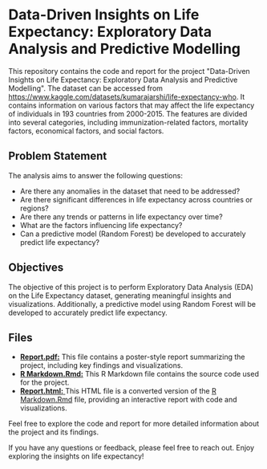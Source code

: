 # Data-Driven Insights on Life Expectancy: Exploratory Data Analysis and Predictive Modelling
This repository contains the code and report for the project "Data-Driven Insights on Life Expectancy: Exploratory Data Analysis and Predictive Modelling". 
The dataset can be accessed from https://www.kaggle.com/datasets/kumarajarshi/life-expectancy-who. It contains information on various factors that may affect the life expectancy of individuals in 193 countries from 2000-2015. The features are divided into several categories, including immunization-related factors, mortality factors, economical factors, and social factors.

## Problem Statement
The analysis aims to answer the following questions:
- Are there any anomalies in the dataset that need to be addressed?
- Are there significant differences in life expectancy across countries or regions?
- Are there any trends or patterns in life expectancy over time?
- What are the factors influencing life expectancy?
- Can a predictive model (Random Forest) be developed to accurately predict life expectancy?

## Objectives
The objective of this project is to perform Exploratory Data Analysis (EDA) on the Life Expectancy dataset, generating meaningful insights and visualizations. Additionally, a predictive model using Random Forest will be developed to accurately predict life expectancy.

## Files
- [**Report.pdf:**](Poster.pdf) This file contains a poster-style report summarizing the project, including key findings and visualizations.
- [**R Markdown.Rmd:**](https://github.com/shafamira/data-driven-insights-on-life-expectancy/blob/d0cb555fe1da074168f57cb60ea18bc8a0f9a196/R%20Markdown.Rmd) This R Markdown file contains the source code used for the project.
- [**Report.html:** ](Report.html) This HTML file is a converted version of the [R Markdown.Rmd](https://github.com/shafamira/data-driven-insights-on-life-expectancy/blob/d0cb555fe1da074168f57cb60ea18bc8a0f9a196/R%20Markdown.Rmd) file, providing an interactive report with code and visualizations.

Feel free to explore the code and report for more detailed information about the project and its findings.

If you have any questions or feedback, please feel free to reach out. Enjoy exploring the insights on life expectancy!
